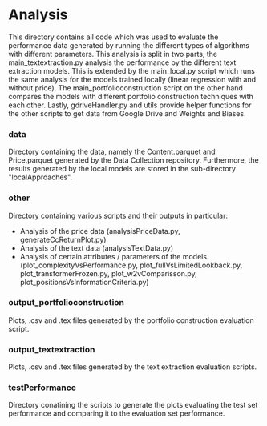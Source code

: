 # Analysis

This directory contains all code which was used to evaluate the performance data generated by running the different types of algorithms with different parameters. This analysis is split in two parts, the main_textextraction.py analysis the performance by the different text extraction models. This is extended by the main_local.py script which runs the same analysis for the models trained locally (linear regression with and without price). The main_portfolioconstruction script on the other hand compares the models with different portfolio construction techniques with each other. Lastly, gdriveHandler.py and utils provide helper functions for the other scripts to get data from Google Drive and Weights and Biases.

### data
Directory containing the data, namely the Content.parquet and Price.parquet generated by the Data Collection repository. Furthermore, the results generated by the local models are stored in the sub-directory "localApproaches".

### other
Directory containing various scripts and their outputs in particular:
- Analysis of the price data (analysisPriceData.py, generateCcReturnPlot.py)
- Analysis of the text data (analysisTextData.py)
- Analysis of certain attributes / parameters of the models (plot_complexityVsPerformance.py, plot_fullVsLimitedLookback.py, plot_transformerFrozen.py, plot_w2vComparisson.py, plot_positionsVsInformationCriteria.py)

### output_portfolioconstruction
Plots, .csv and .tex files generated by the portfolio construction evaluation script.

### output_textextraction
Plots, .csv and .tex files generated by the text extraction evaluation scripts.

### testPerformance
Directory conatining the scripts to generate the plots evaluating the test set performance and comparing it to the evaluation set performance.




